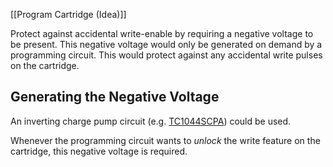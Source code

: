 [[Program Cartridge (Idea)]]

Protect against accidental write-enable by requiring a negative voltage to be present. This negative voltage would only be generated on demand by a programming circuit. This would protect against any accidental write pulses on the cartridge.

## Generating the Negative Voltage
 An inverting charge pump circuit (e.g. [TC1044SCPA](https://www.distrelec.ch/en/charge-pump-inverting-20ma-dip-microchip-tc1044scpa/p/30302149)) could be used.

Whenever the programming circuit wants to _unlock_ the write feature on the cartridge, this negative voltage is required.